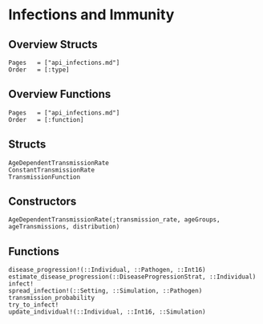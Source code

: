 # Infections and Immunity

## Overview Structs
```@index
Pages   = ["api_infections.md"]
Order   = [:type]
```
## Overview Functions
```@index
Pages   = ["api_infections.md"]
Order   = [:function]
```


## Structs
```@docs
AgeDependentTransmissionRate
ConstantTransmissionRate
TransmissionFunction
```

## Constructors
```@docs
AgeDependentTransmissionRate(;transmission_rate, ageGroups, ageTransmissions, distribution)
```


## Functions
```@docs
disease_progression!(::Individual, ::Pathogen, ::Int16)
estimate_disease_progression(::DiseaseProgressionStrat, ::Individual)
infect!
spread_infection!(::Setting, ::Simulation, ::Pathogen)
transmission_probability
try_to_infect!
update_individual!(::Individual, ::Int16, ::Simulation)
```